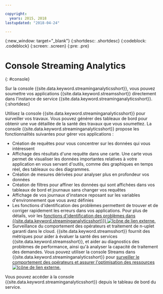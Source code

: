 ```yaml
---

copyright:
  years: 2015, 2018
lastupdated: "2018-04-24"

---
```


<!-- Attribute definitions -->
{:new_window: target="_blank"}
{:shortdesc: .shortdesc}
{:codeblock: .codeblock}
{:screen: .screen}
{:pre: .pre}

# Console Streaming Analytics
{: #console}

Sur la console {{site.data.keyword.streaminganalyticsshort}}, vous pouvez soumettre vos applications {{site.data.keyword.streamsshort}} directement dans l'instance de service {{site.data.keyword.streaminganalyticsshort}}.
{:shortdesc}

Utilisez la console {{site.data.keyword.streaminganalyticsshort}} pour surveiller vos travaux. Vous pouvez générer des tableaux de bord pour obtenir une vue détaillée de la santé des travaux que vous soumettez. La console {{site.data.keyword.streaminganalyticsshort}} propose les fonctionnalités suivantes pour gérer vos applications :

* Création de requêtes pour vous concentrer sur les données qui vous intéressent
* Affichage des résultats d'une requête dans une carte. Une carte vous permet de visualiser les données importantes relatives à votre application en vous servant d'outils, comme des graphiques en temps réel, des tableaux ou des diagrammes.
* Création de mesures dérivées pour analyser plus en profondeur vos données
* Création de filtres pour affiner les données qui sont affichées dans vos tableaux de bord et journaux sans changer vos requêtes
* Affichage de vos journaux d'instance reposant sur les variables d'environnement que vous avez définies
* Les fonctions d'identification des problèmes permettent de trouver et de corriger rapidement les erreurs dans vos applications. Pour plus de détails, voir les [fonctions d'identification des problèmes dans {{site.data.keyword.streaminganalyticsshort}}) ![Icône de lien externe](../../icons/launch-glyph.svg "Icône de lien externe").](https://wp.me/p4IICn-4cx)
* Surveillance du comportement des opérateurs et traitement de n-uplet garanti dans le cloud. {{site.data.keyword.streamsshort}}
fournit des métriques pour aider à évaluer la santé des services {{site.data.keyword.streamsshort}},
et aider au diagnostics des problèmes de performance, ainsi qu'à analyser la capacité de traitement des demandes. Vous pouvez utiliser la console Streams dans {{site.data.keyword.streaminganalyticsshort}} pour [surveiller le comportement des opérateurs et assurer l'optimisation des ressources ![Icône de lien externe](../../icons/launch-glyph.svg "Icône de lien externe").](https://wp.me/p4IICn-4bH)


Vous pouvez accéder à la console {{site.data.keyword.streaminganalyticsshort}} depuis le tableau de bord du service.

<!--The {{site.data.keyword.streaminganalyticsshort}} console is translated into the following languages: Brazilian Portuguese, French, German, Italian, Japanese, Korean, Simplified Chinese, Spanish, Traditional Chinese. Change the language setting in your browser to view the console in your preferred language. -->
